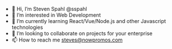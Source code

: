 - 👋 Hi, I’m Steven Spahl @sspahl
- 👀 I’m interested in Web Development
- 🌱 I’m currently learning React/Vue/Node.js and other Javascript technologies
- 💞️ I’m looking to collaborate on projects for your enterprise
- 📫 How to reach me steves@nowpromos.com

<!---
sspahl/sspahl is a ✨ special ✨ repository because its `README.md` (this file) appears on your GitHub profile.
You can click the Preview link to take a look at your changes.
--->
